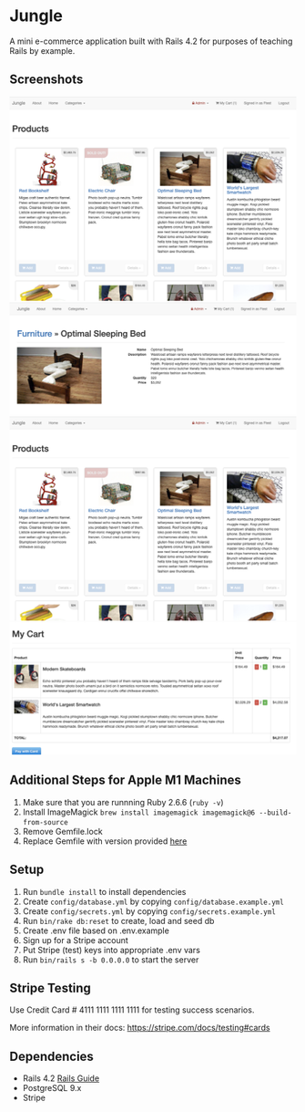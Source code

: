 # Jungle

A mini e-commerce application built with Rails 4.2 for purposes of teaching Rails by example.

## Screenshots
!["main page"](https://github.com/mipqim/jungle-rails/blob/master/app/assets/images/main.png)
!["detail page"](https://github.com/mipqim/jungle-rails/blob/master/app/assets/images/detail.png)
!["main page"](https://github.com/mipqim/jungle-rails/blob/master/app/assets/images/main.png)
!["cart page"](https://github.com/mipqim/jungle-rails/blob/master/app/assets/images/cart.png)

## Additional Steps for Apple M1 Machines

1. Make sure that you are runnning Ruby 2.6.6 (`ruby -v`)
1. Install ImageMagick `brew install imagemagick imagemagick@6 --build-from-source`
2. Remove Gemfile.lock
3. Replace Gemfile with version provided [here](https://gist.githubusercontent.com/FrancisBourgouin/831795ae12c4704687a0c2496d91a727/raw/ce8e2104f725f43e56650d404169c7b11c33a5c5/Gemfile)

## Setup

1. Run `bundle install` to install dependencies
2. Create `config/database.yml` by copying `config/database.example.yml`
3. Create `config/secrets.yml` by copying `config/secrets.example.yml`
4. Run `bin/rake db:reset` to create, load and seed db
5. Create .env file based on .env.example
6. Sign up for a Stripe account
7. Put Stripe (test) keys into appropriate .env vars
8. Run `bin/rails s -b 0.0.0.0` to start the server

## Stripe Testing

Use Credit Card # 4111 1111 1111 1111 for testing success scenarios.

More information in their docs: <https://stripe.com/docs/testing#cards>

## Dependencies

* Rails 4.2 [Rails Guide](http://guides.rubyonrails.org/v4.2/)
* PostgreSQL 9.x
* Stripe

